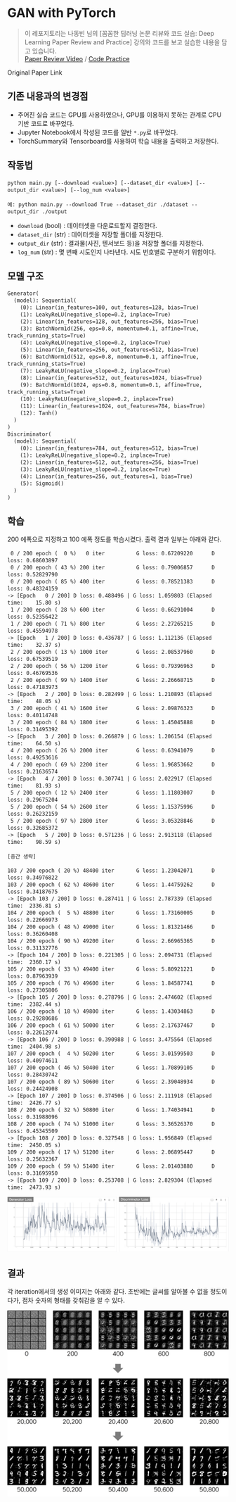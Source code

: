 # GAN with PyTorch

> 이 레포지토리는 나동빈 님의 [꼼꼼한 딥러닝 논문 리뷰와 코드 실습: Deep Learning Paper Review and Practice] 강의와 코드를 보고 실습한 내용을 담고 있습니다.<br>
[Paper Review Video](https://www.youtube.com/watch?v=AVvlDmhHgC4) / [Code Practice](https://github.com/ndb796/Deep-Learning-Paper-Review-and-Practice/blob/master/code_practices/GAN_for_MNIST_Tutorial.ipynb)

Original Paper Link

## 기존 내용과의 변경점
* 주어진 실습 코드는 GPU를 사용하였으나, GPU를 이용하지 못하는 관계로 CPU 기반 코드로 바꾸었다.
* Jupyter Notebook에서 작성된 코드를 일반 `*.py`로 바꾸었다.
* TorchSummary와 Tensorboard를 사용하여 학습 내용을 출력하고 저장한다.

## 작동법
```
python main.py [--download <value>] [--dataset_dir <value>] [--output_dir <value>] [--log_num <value>]

예: python main.py --download True --dataset_dir ./dataset --output_dir ./output
```
* `download` (bool) : 데이터셋을 다운로드할지 결정한다.
* `dataset_dir` (str) : 데이터셋을 저장할 폴더를 지정한다.
* `output_dir` (str) : 결과물(사진, 텐서보드 등)을 저장할 폴더를 지정한다.
* `log_num` (str) : 몇 번째 시도인지 나타낸다. 시도 번호별로 구분하기 위함이다.

## 모델 구조
```
Generator(
  (model): Sequential(
    (0): Linear(in_features=100, out_features=128, bias=True)
    (1): LeakyReLU(negative_slope=0.2, inplace=True)
    (2): Linear(in_features=128, out_features=256, bias=True)
    (3): BatchNorm1d(256, eps=0.8, momentum=0.1, affine=True, track_running_stats=True)
    (4): LeakyReLU(negative_slope=0.2, inplace=True)
    (5): Linear(in_features=256, out_features=512, bias=True)
    (6): BatchNorm1d(512, eps=0.8, momentum=0.1, affine=True, track_running_stats=True)
    (7): LeakyReLU(negative_slope=0.2, inplace=True)
    (8): Linear(in_features=512, out_features=1024, bias=True)
    (9): BatchNorm1d(1024, eps=0.8, momentum=0.1, affine=True, track_running_stats=True)
    (10): LeakyReLU(negative_slope=0.2, inplace=True)
    (11): Linear(in_features=1024, out_features=784, bias=True)
    (12): Tanh()
  )
)
Discriminator(
  (model): Sequential(
    (0): Linear(in_features=784, out_features=512, bias=True)
    (1): LeakyReLU(negative_slope=0.2, inplace=True)
    (2): Linear(in_features=512, out_features=256, bias=True)
    (3): LeakyReLU(negative_slope=0.2, inplace=True)
    (4): Linear(in_features=256, out_features=1, bias=True)
    (5): Sigmoid()
  )
)
```

## 학습
200 에폭으로 지정하고 100 에폭 정도를 학습시켰다. 출력 결과 일부는 아래와 같다.
```
 0 / 200 epoch (  0 %)   0 iter          G loss: 0.67209220      D loss: 0.68603897
 0 / 200 epoch ( 43 %) 200 iter          G loss: 0.79006857      D loss: 0.52829790
 0 / 200 epoch ( 85 %) 400 iter          G loss: 0.78521383      D loss: 0.48324159
-> [Epoch   0 / 200] D loss: 0.488496 | G loss: 1.059803 (Elapsed time:    15.80 s)
 1 / 200 epoch ( 28 %) 600 iter          G loss: 0.66291004      D loss: 0.52356422
 1 / 200 epoch ( 71 %) 800 iter          G loss: 2.27265215      D loss: 0.45594978
-> [Epoch   1 / 200] D loss: 0.436787 | G loss: 1.112136 (Elapsed time:    32.37 s)
 2 / 200 epoch ( 13 %) 1000 iter         G loss: 2.08537960      D loss: 0.67539519
 2 / 200 epoch ( 56 %) 1200 iter         G loss: 0.79396963      D loss: 0.46769536
 2 / 200 epoch ( 99 %) 1400 iter         G loss: 2.26668715      D loss: 0.47183973
-> [Epoch   2 / 200] D loss: 0.282499 | G loss: 1.210893 (Elapsed time:    48.05 s)
 3 / 200 epoch ( 41 %) 1600 iter         G loss: 2.09876323      D loss: 0.40114748
 3 / 200 epoch ( 84 %) 1800 iter         G loss: 1.45045888      D loss: 0.31495392
-> [Epoch   3 / 200] D loss: 0.266879 | G loss: 1.206154 (Elapsed time:    64.50 s)
 4 / 200 epoch ( 26 %) 2000 iter         G loss: 0.63941079      D loss: 0.49253616
 4 / 200 epoch ( 69 %) 2200 iter         G loss: 1.96853662      D loss: 0.21636574
-> [Epoch   4 / 200] D loss: 0.307741 | G loss: 2.022917 (Elapsed time:    81.93 s)
 5 / 200 epoch ( 12 %) 2400 iter         G loss: 1.11803007      D loss: 0.29675204
 5 / 200 epoch ( 54 %) 2600 iter         G loss: 1.15375996      D loss: 0.26232159
 5 / 200 epoch ( 97 %) 2800 iter         G loss: 3.05328846      D loss: 0.32685372
-> [Epoch   5 / 200] D loss: 0.571236 | G loss: 2.913118 (Elapsed time:    98.59 s)

[중간 생략]

103 / 200 epoch ( 20 %) 48400 iter       G loss: 1.23042071      D loss: 0.34976822
103 / 200 epoch ( 62 %) 48600 iter       G loss: 1.44759262      D loss: 0.34187675
-> [Epoch 103 / 200] D loss: 0.287411 | G loss: 2.787339 (Elapsed time:  2336.81 s)
104 / 200 epoch (  5 %) 48800 iter       G loss: 1.73160005      D loss: 0.22666973
104 / 200 epoch ( 48 %) 49000 iter       G loss: 1.81321466      D loss: 0.36260408
104 / 200 epoch ( 90 %) 49200 iter       G loss: 2.66965365      D loss: 0.31132776
-> [Epoch 104 / 200] D loss: 0.221305 | G loss: 2.094731 (Elapsed time:  2360.17 s)
105 / 200 epoch ( 33 %) 49400 iter       G loss: 5.80921221      D loss: 0.87963939
105 / 200 epoch ( 76 %) 49600 iter       G loss: 1.84587741      D loss: 0.27305806
-> [Epoch 105 / 200] D loss: 0.278796 | G loss: 2.474602 (Elapsed time:  2382.44 s)
106 / 200 epoch ( 18 %) 49800 iter       G loss: 1.43034863      D loss: 0.29280686
106 / 200 epoch ( 61 %) 50000 iter       G loss: 2.17637467      D loss: 0.22612974
-> [Epoch 106 / 200] D loss: 0.390988 | G loss: 3.475564 (Elapsed time:  2404.98 s)
107 / 200 epoch (  4 %) 50200 iter       G loss: 3.01599503      D loss: 0.40974611
107 / 200 epoch ( 46 %) 50400 iter       G loss: 1.70899105      D loss: 0.28430742
107 / 200 epoch ( 89 %) 50600 iter       G loss: 2.39048934      D loss: 0.24424908
-> [Epoch 107 / 200] D loss: 0.374506 | G loss: 2.111918 (Elapsed time:  2426.77 s)
108 / 200 epoch ( 32 %) 50800 iter       G loss: 1.74034941      D loss: 0.31988096
108 / 200 epoch ( 74 %) 51000 iter       G loss: 3.36526370      D loss: 0.45345509
-> [Epoch 108 / 200] D loss: 0.327548 | G loss: 1.956849 (Elapsed time:  2450.05 s)
109 / 200 epoch ( 17 %) 51200 iter       G loss: 2.06895447      D loss: 0.25632367
109 / 200 epoch ( 59 %) 51400 iter       G loss: 2.01403880      D loss: 0.31695950
-> [Epoch 109 / 200] D loss: 0.253708 | G loss: 2.829304 (Elapsed time:  2473.93 s)
```

![losses](losses.png)

## 결과
각 iteration에서의 생성 이미지는 아래와 같다. 초반에는 글씨를 알아볼 수 없을 정도이다가, 점차 숫자의 형태를 갖춰감을 알 수 있다.

![output images](output_img.jpg)

